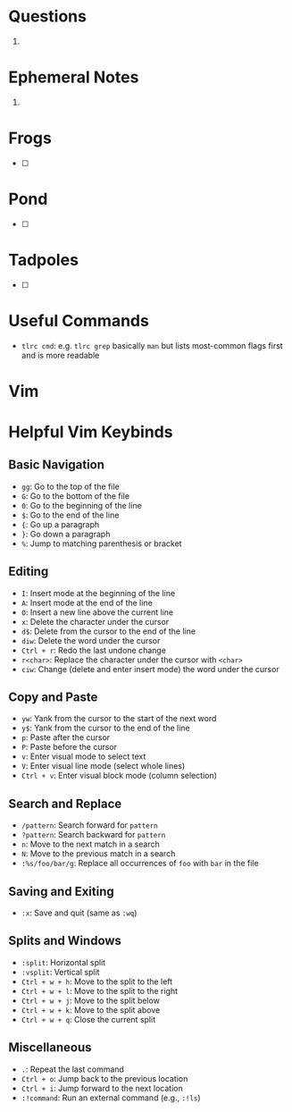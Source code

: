 # Questions

1.

# Ephemeral Notes

1.

# Frogs

- [ ]

# Pond

- [ ]

# Tadpoles

- [ ]

# Useful Commands

- `tlrc cmd`: e.g. `tlrc grep` basically `man` but lists most-common flags first and is more readable

# Vim

# Helpful Vim Keybinds

## Basic Navigation

- `gg`: Go to the top of the file
- `G`: Go to the bottom of the file
- `0`: Go to the beginning of the line
- `$`: Go to the end of the line
- `{`: Go up a paragraph
- `}`: Go down a paragraph
- `%`: Jump to matching parenthesis or bracket

## Editing

- `I`: Insert mode at the beginning of the line
- `A`: Insert mode at the end of the line
- `O`: Insert a new line above the current line
- `x`: Delete the character under the cursor
- `d$`: Delete from the cursor to the end of the line
- `diw`: Delete the word under the cursor
- `Ctrl + r`: Redo the last undone change
- `r<char>`: Replace the character under the cursor with `<char>`
- `ciw`: Change (delete and enter insert mode) the word under the cursor

## Copy and Paste

- `yw`: Yank from the cursor to the start of the next word
- `y$`: Yank from the cursor to the end of the line
- `p`: Paste after the cursor
- `P`: Paste before the cursor
- `v`: Enter visual mode to select text
- `V`: Enter visual line mode (select whole lines)
- `Ctrl + v`: Enter visual block mode (column selection)

## Search and Replace

- `/pattern`: Search forward for `pattern`
- `?pattern`: Search backward for `pattern`
- `n`: Move to the next match in a search
- `N`: Move to the previous match in a search
- `:%s/foo/bar/g`: Replace all occurrences of `foo` with `bar` in the file

## Saving and Exiting

- `:x`: Save and quit (same as `:wq`)

## Splits and Windows

- `:split`: Horizontal split
- `:vsplit`: Vertical split
- `Ctrl + w + h`: Move to the split to the left
- `Ctrl + w + l`: Move to the split to the right
- `Ctrl + w + j`: Move to the split below
- `Ctrl + w + k`: Move to the split above
- `Ctrl + w + q`: Close the current split

## Miscellaneous

- `.`: Repeat the last command
- `Ctrl + o`: Jump back to the previous location
- `Ctrl + i`: Jump forward to the next location
- `:!command`: Run an external command (e.g., `:!ls`)
